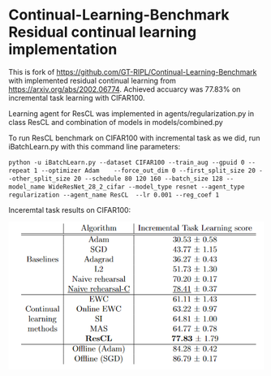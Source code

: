 # Continual-Learning-Benchmark Residual continual learning implementation

This is fork of https://github.com/GT-RIPL/Continual-Learning-Benchmark with implemented residual continual learning from https://arxiv.org/abs/2002.06774. Achieved accuarcy was 77.83% on incremental task learning with CIFAR100.

Learning agent for ResCL was implemented in agents/regularization.py in class ResCL and combination of models in models/combined.py

To run ResCL benchmark on CIFAR100 with incremental task as we did, run iBatchLearn.py with this command line parameters:

```
python -u iBatchLearn.py --dataset CIFAR100 --train_aug --gpuid 0 --repeat 1 --optimizer Adam    --force_out_dim 0 --first_split_size 20 --other_split_size 20 --schedule 80 120 160 --batch_size 128 --model_name WideResNet_28_2_cifar --model_type resnet --agent_type regularization --agent_name ResCL  --lr 0.001 --reg_coef 1
```

Inceremtal task results on CIFAR100:

<img src="fig/results_rescl_cifar100.png" width="640"></a>
